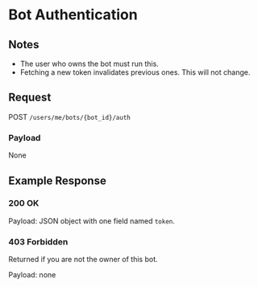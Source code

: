 # Bot Authentication
## Notes
* The user who owns the bot must run this.
* Fetching a new token invalidates previous ones. This will not change.

## Request
POST `/users/me/bots/{bot_id}/auth`

### Payload
None

## Example Response
### 200 OK
Payload: JSON object with one field named `token`.
### 403 Forbidden
Returned if you are not the owner of this bot. 

Payload: none

